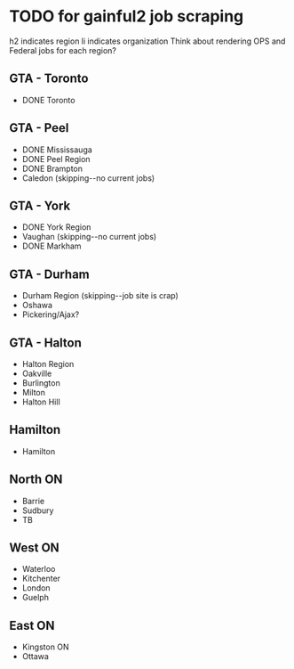 # TODO for gainful2 job scraping
h2 indicates region
li indicates organization
Think about rendering OPS and Federal jobs for each region?

## GTA - Toronto
- DONE Toronto

## GTA - Peel
- DONE Mississauga
- DONE Peel Region
- DONE Brampton
- Caledon (skipping--no current jobs)

## GTA - York
- DONE York Region
- Vaughan (skipping--no current jobs)
- DONE Markham

## GTA - Durham
- Durham Region (skipping--job site is crap)
- Oshawa 
- Pickering/Ajax?

## GTA - Halton
- Halton Region
- Oakville
- Burlington
- Milton
- Halton Hill

## Hamilton
- Hamilton

## North ON
- Barrie
- Sudbury
- TB

## West ON
- Waterloo
- Kitchenter
- London
- Guelph

## East ON
- Kingston ON
- Ottawa
